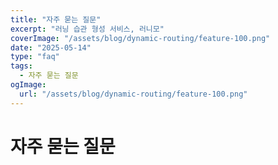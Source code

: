 ```yaml
---
title: "자주 묻는 질문"
excerpt: "러닝 습관 형성 서비스, 러니모"
coverImage: "/assets/blog/dynamic-routing/feature-100.png"
date: "2025-05-14"
type: "faq"
tags:
  - 자주 묻는 질문
ogImage:
  url: "/assets/blog/dynamic-routing/feature-100.png"
---
```


# 자주 묻는 질문

